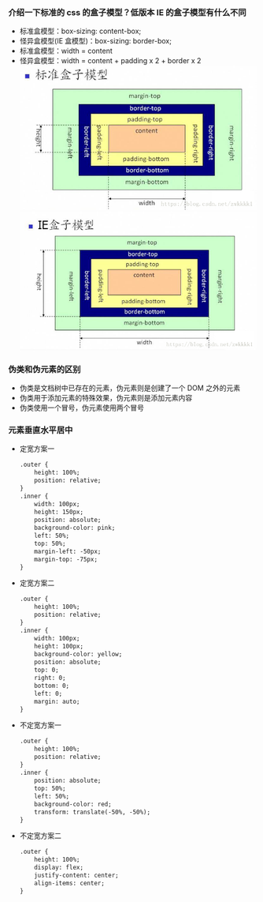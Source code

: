 ### 介绍一下标准的 css 的盒子模型？低版本 IE 的盒子模型有什么不同

-   标准盒模型：box-sizing: content-box;
-   怪异盒模型(IE 盒模型)：box-sizing: border-box;
-   标准盒模型：width = content
-   怪异盒模型：width = content + padding x 2 + border x 2
    ![标准盒模型.jfif](./img/box1.jfif)
    ![怪异盒模型.jfif](./img/box2.jfif)

### 伪类和伪元素的区别

-   伪类是文档树中已存在的元素，伪元素则是创建了一个 DOM 之外的元素
-   伪类用于添加元素的特殊效果，伪元素则是添加元素内容
-   伪类使用一个冒号，伪元素使用两个冒号

### 元素垂直水平居中

-   定宽方案一
    ```
    .outer {
        height: 100%;
        position: relative;
    }
    .inner {
        width: 100px;
        height: 150px;
        position: absolute;
        background-color: pink;
        left: 50%;
        top: 50%;
        margin-left: -50px;
        margin-top: -75px;
    }
    ```
-   定宽方案二
    ```
    .outer {
        height: 100%;
        position: relative;
    }
    .inner {
        width: 100px;
        height: 100px;
        background-color: yellow;
        position: absolute;
        top: 0;
        right: 0;
        bottom: 0;
        left: 0;
        margin: auto;
    }
    ```
-   不定宽方案一
    ```
    .outer {
        height: 100%;
        position: relative;
    }
    .inner {
        position: absolute;
        top: 50%;
        left: 50%;
        background-color: red;
        transform: translate(-50%, -50%);
    }
    ```
-   不定宽方案二
    ```
    .outer {
        height: 100%;
        display: flex;
        justify-content: center;
        align-items: center;
    }
    ```
